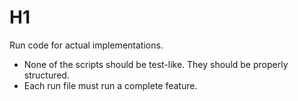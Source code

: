 # H1

Run code for actual implementations.

* None of the scripts should be test-like. They should be properly structured.
* Each run file must run a complete feature.
